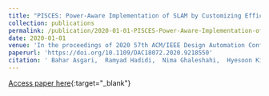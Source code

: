 ```yaml
---
title: "PISCES: Power-Aware Implementation of SLAM by Customizing Efficient Sparse Algebra"
collection: publications
permalink: /publication/2020-01-01-PISCES-Power-Aware-Implementation-of-SLAM-by-Customizing-Efficient-Sparse-Algebra
date: 2020-01-01
venue: 'In the proceedings of 2020 57th ACM/IEEE Design Automation Conference (DAC)'
paperurl: 'https://doi.org/10.1109/DAC18072.2020.9218550'
citation: ' Bahar Asgari,  Ramyad Hadidi,  Nima Ghaleshahi,  Hyesoon Kim, &quot;PISCES: Power-Aware Implementation of SLAM by Customizing Efficient Sparse Algebra.&quot; In the proceedings of 2020 57th ACM/IEEE Design Automation Conference (DAC), 2020.'
---
```

[Access paper here](https://doi.org/10.1109/DAC18072.2020.9218550){:target="_blank"}
